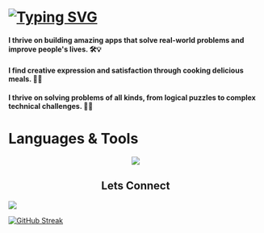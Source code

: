   <h1><a href="https://git.io/typing-svg"><img src="https://readme-typing-svg.demolab.com?font=Fira+Code&pause=1000&color=FFFFFF &width=435&lines=Hello%2C+My+name+is+Juan+Aviles.;I+am+a+Full+Stack+Web+Developer;I+am+a+Frontend+Developer;I+am+a+Backend+Developer" alt="Typing SVG" /></a></h1>
  
  <h4>I thrive on building amazing apps that solve real-world problems and improve people's lives. 🛠️💡</h4> 
  <h4>I find creative expression and satisfaction through cooking delicious meals. 🍳🍴</h4>
  <h4>I thrive on solving problems of all kinds, from logical puzzles to complex technical challenges. 🧩🤔</h4>

<h1>Languages & Tools</h1>

<p align="center">
  <a href="https://skillicons.dev">
    <img src="https://skillicons.dev/icons?i=git,github,express,react,mongodb,postman,materialui,bootstrap,tailwindcss,nodejs,postgres,vscode,js,html,css,discord,cypress.io&perline=6" />
  </a>
</p>

 
<h2 style="text-align:center" >Lets Connect</h2>
<a href='https://www.linkedin.com/in/juanbaviles/'>
  
<img src='https://img.shields.io/badge/LinkedIn-blue?logo=linkedin&logoColor=white&style=for-the-badge' />
 </a>
  
[![GitHub Streak](https://streak-stats.demolab.com/?user=DenverCoder1)](https://git.io/streak-stats)


<!--
**Juan11211/Juan11211** is a ✨ _special_ ✨ repository because its `README.md` (this file) appears on your GitHub profile.

Here are some ideas to get you started:

- 🔭 I’m currently working on ...
- 🌱 I’m currently learning ...
- 👯 I’m looking to collaborate on ...
- 🤔 I’m looking for help with ...
- 💬 Ask me about ...
- 📫 How to reach me: ...
- 😄 Pronouns: ...
- ⚡ Fun fact: ...
-->

